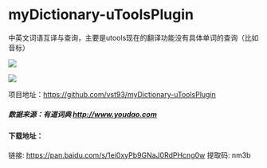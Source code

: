 # myDictionary-uToolsPlugin
中英文词语互译与查询，主要是utools现在的翻译功能没有具体单词的查询（比如音标）

![](https://s2.ax1x.com/2019/06/22/Zpntu4.png)

![](https://s2.ax1x.com/2019/06/22/ZpnNDJ.png)

项目地址：https://github.com/vst93/myDictionary-uToolsPlugin

##### 数据来源：有道词典 http://www.youdao.com

#### 下载地址：
链接: https://pan.baidu.com/s/1ei0xyPb9GNaJ0RdPHcng0w 提取码: nm3b


